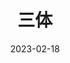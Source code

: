 ---
layout: page
title: 三体
description:
category: 电影
img: assets/img/movie/2023/san_ti.webp
star: 5
date: 2023-02-18
---